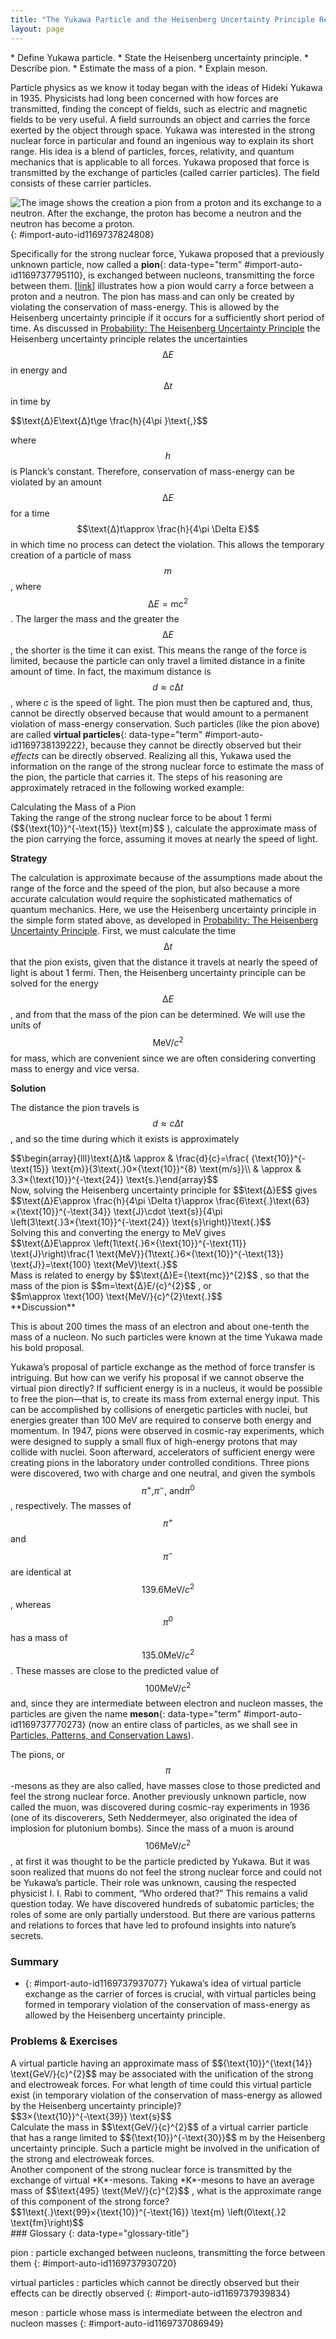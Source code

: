 ```yaml
---
title: "The Yukawa Particle and the Heisenberg Uncertainty Principle Revisited"
layout: page
---
```



<div data-type="abstract" markdown="1">
* Define Yukawa particle.
* State the Heisenberg uncertainty principle.
* Describe pion.
* Estimate the mass of a pion.
* Explain meson.

</div>

Particle physics as we know it today began with the ideas of Hideki Yukawa in 1935. Physicists had long been concerned with how forces are transmitted, finding the concept of fields, such as electric and magnetic fields to be very useful. A field surrounds an object and carries the force exerted by the object through space. Yukawa was interested in the strong nuclear force in particular and found an ingenious way to explain its short range. His idea is a blend of particles, forces, relativity, and quantum mechanics that is applicable to all forces. Yukawa proposed that force is transmitted by the exchange of particles (called carrier particles). The field consists of these carrier particles.

 ![The image shows the creation a pion from a proton and its exchange to a neutron. After the exchange, the proton has become a neutron and the neutron has become a proton.](../resources/Figure_34_01_01.jpg "The strong nuclear force is transmitted between a proton and neutron by the creation and exchange of a pion. The pion is created through a temporary violation of conservation of mass-energy and travels from the proton to the neutron and is recaptured. It is not directly observable and is called a virtual particle. Note that the proton and neutron change identity in the process. The range of the force is limited by the fact that the pion can only exist for the short time allowed by the Heisenberg uncertainty principle. Yukawa used the finite range of the strong nuclear force to estimate the mass of the pion; the shorter the range, the larger the mass of the carrier particle."){: #import-auto-id1169737824808}

Specifically for the strong nuclear force, Yukawa proposed that a previously unknown particle, now called a **pion**{: data-type="term" #import-auto-id1169737795110}, is exchanged between nucleons, transmitting the force between them. [\[link\]](#import-auto-id1169737824808) illustrates how a pion would carry a force between a proton and a neutron. The pion has mass and can only be created by violating the conservation of mass-energy. This is allowed by the Heisenberg uncertainty principle if it occurs for a sufficiently short period of time. As discussed in [Probability: The Heisenberg Uncertainty Principle](/m42579) the Heisenberg uncertainty principle relates the uncertainties $$\text{Δ}E$$
 in energy and $$\text{Δ}t$$
 in time by

<div data-type="equation" id="eip-id1169611880878">
$$\text{Δ}E\text{Δ}t\ge \frac{h}{4\pi }\text{,}$$
</div>

where $$h$$
 is Planck’s constant. Therefore, conservation of mass-energy can be violated by an amount $$\text{Δ}E$$
 for a time $$\text{Δ}t\approx \frac{h}{4\pi \Delta E}$$
 in which time no process can detect the violation. This allows the temporary creation of a particle of mass $$m$$
, where $$\text{Δ}E={\mathrm{mc}}^{2}$$
. The larger the mass and the greater the $$\text{Δ}E$$
, the shorter is the time it can exist. This means the range of the force is limited, because the particle can only travel a limited distance in a finite amount of time. In fact, the maximum distance is $$d\approx c\text{Δ}t$$
, where *c* is the speed of light. The pion must then be captured and, thus, cannot be directly observed because that would amount to a permanent violation of mass-energy conservation. Such particles (like the pion above) are called **virtual particles**{: data-type="term" #import-auto-id1169738139222}, because they cannot be directly observed but their *effects* can be directly observed. Realizing all this, Yukawa used the information on the range of the strong nuclear force to estimate the mass of the pion, the particle that carries it. The steps of his reasoning are approximately retraced in the following worked example:

<div data-type="example" markdown="1">
<div data-type="title">
Calculating the Mass of a Pion
</div>
Taking the range of the strong nuclear force to be about 1 fermi ($${\text{10}}^{-\text{15}} \text{m}$$
), calculate the approximate mass of the pion carrying the force, assuming it moves at nearly the speed of light.

**Strategy**

The calculation is approximate because of the assumptions made about the range of the force and the speed of the pion, but also because a more accurate calculation would require the sophisticated mathematics of quantum mechanics. Here, we use the Heisenberg uncertainty principle in the simple form stated above, as developed in [Probability: The Heisenberg Uncertainty Principle](/m42579). First, we must calculate the time $$\text{Δ}t$$
 that the pion exists, given that the distance it travels at nearly the speed of light is about 1 fermi. Then, the Heisenberg uncertainty principle can be solved for the energy $$\text{Δ}E$$
, and from that the mass of the pion can be determined. We will use the units of $$\text{MeV}/{c}^{2}$$
 for mass, which are convenient since we are often considering converting mass to energy and vice versa.

**Solution**

The distance the pion travels is $$d\approx c\Delta t$$
, and so the time during which it exists is approximately

<div data-type="equation" id="eip-id1335514">
$$\begin{array}{lll}\text{Δ}t& \approx & \frac{d}{c}=\frac{ {\text{10}}^{-\text{15}} \text{m}}{3\text{.}0×{\text{10}}^{8} \text{m/s}}\\ & \approx & 3.3×{\text{10}}^{-\text{24}} \text{s.}\end{array}$$
</div>
Now, solving the Heisenberg uncertainty principle for $$\text{Δ}E$$
 gives

<div data-type="equation" id="eip-id1169611923202">
$$\text{Δ}E\approx \frac{h}{4\pi \Delta t}\approx \frac{6\text{.}\text{63}×{\text{10}}^{-\text{34}} \text{J}\cdot \text{s}}{4\pi \left(3\text{.}3×{\text{10}}^{-\text{24}} \text{s}\right)}\text{.}$$
</div>
Solving this and converting the energy to MeV gives

<div data-type="equation" id="eip-id2175608">
$$\text{Δ}E\approx \left(1\text{.}6×{\text{10}}^{-\text{11}} \text{J}\right)\frac{1 \text{MeV}}{1\text{.}6×{\text{10}}^{-\text{13}} \text{J}}=\text{100} \text{MeV}\text{.}$$
</div>
Mass is related to energy by $$\text{Δ}E={\text{mc}}^{2}$$
, so that the mass of the pion is $$m=\text{Δ}E/{c}^{2}$$
, or

<div data-type="equation" id="eip-id1169611877559">
$$m\approx \text{100} \text{MeV/}{c}^{2}\text{.}$$
</div>
**Discussion**

This is about 200 times the mass of an electron and about one-tenth the mass of a nucleon. No such particles were known at the time Yukawa made his bold proposal.

</div>

Yukawa’s proposal of particle exchange as the method of force transfer is intriguing. But how can we verify his proposal if we cannot observe the virtual pion directly? If sufficient energy is in a nucleus, it would be possible to free the pion—that is, to create its mass from external energy input. This can be accomplished by collisions of energetic particles with nuclei, but energies greater than 100 MeV are required to conserve both energy and momentum. In 1947, pions were observed in cosmic-ray experiments, which were designed to supply a small flux of high-energy protons that may collide with nuclei. Soon afterward, accelerators of sufficient energy were creating pions in the laboratory under controlled conditions. Three pions were discovered, two with charge and one neutral, and given the symbols $${\pi }^{+}\text{,} {\pi }^{-}\text{, and} {\pi }^{0}$$
, respectively. The masses of $${\pi }^{+}$$
 and $${\pi }^{-}$$
 are identical at $$\text{139}\text{.}6 \text{MeV/}{c}^{2}$$
, whereas $${\pi }^{0}$$
 has a mass of $$\text{135}\text{.}0 \text{MeV/}{c}^{2}$$
. These masses are close to the predicted value of $$\text{100} \text{MeV/}{c}^{2}$$
 and, since they are intermediate between electron and nucleon masses, the particles are given the name **meson**{: data-type="term" #import-auto-id1169737770273} (now an entire class of particles, as we shall see in [Particles, Patterns, and Conservation Laws](/m42674)).

The pions, or $$\pi $$
-mesons as they are also called, have masses close to those predicted and feel the strong nuclear force. Another previously unknown particle, now called the muon, was discovered during cosmic-ray experiments in 1936 (one of its discoverers, Seth Neddermeyer, also originated the idea of implosion for plutonium bombs). Since the mass of a muon is around $$\text{106} \text{MeV/}{c}^{2}$$
, at first it was thought to be the particle predicted by Yukawa. But it was soon realized that muons do not feel the strong nuclear force and could not be Yukawa’s particle. Their role was unknown, causing the respected physicist I. I. Rabi to comment, “Who ordered that?” This remains a valid question today. We have discovered hundreds of subatomic particles; the roles of some are only partially understood. But there are various patterns and relations to forces that have led to profound insights into nature’s secrets.

### Summary

* {: #import-auto-id1169737937077} Yukawa’s idea of virtual particle exchange as the carrier of forces is crucial, with virtual particles being formed in temporary violation of the conservation of mass-energy as allowed by the Heisenberg uncertainty principle.

### Problems &amp; Exercises

<div data-type="exercise" data-element-type="problems-exercises">
<div data-type="problem" markdown="1">
A virtual particle having an approximate mass of $${\text{10}}^{\text{14}} \text{GeV/}{c}^{2}$$
 may be associated with the unification of the strong and electroweak forces. For what length of time could this virtual particle exist (in temporary violation of the conservation of mass-energy as allowed by the Heisenberg uncertainty principle)?

</div>
<div data-type="solution" data-element-type="problems-exercises" markdown="1">
$$3×{\text{10}}^{-\text{39}} \text{s}$$
</div>
</div>

<div data-type="exercise" data-element-type="problems-exercises">
<div data-type="problem" markdown="1">
Calculate the mass in $$\text{GeV/}{c}^{2}$$
 of a virtual carrier particle that has a range limited to $${\text{10}}^{-\text{30}}$$
 m by the Heisenberg uncertainty principle. Such a particle might be involved in the unification of the strong and electroweak forces.

</div>
</div>

<div data-type="exercise" data-element-type="problems-exercises">
<div data-type="problem" markdown="1">
Another component of the strong nuclear force is transmitted by the exchange of virtual *K*-mesons. Taking *K*-mesons to have an average mass of $$\text{495} \text{MeV/}{c}^{2}$$
, what is the approximate range of this component of the strong force?

</div>
<div data-type="solution" data-element-type="problems-exercises" markdown="1">
$$1\text{.}\text{99}×{\text{10}}^{-\text{16}} \text{m}  \left(0\text{.}2 \text{fm}\right)$$
</div>
</div>

<div data-type="glossary" markdown="1">
### Glossary
{: data-type="glossary-title"}

pion
: particle exchanged between nucleons, transmitting the force between them
{: #import-auto-id1169737930720}

virtual particles
: particles which cannot be directly observed but their effects can be directly observed
{: #import-auto-id1169737939834}

meson
: particle whose mass is intermediate between the electron and nucleon masses
{: #import-auto-id1169737086949}

</div>
